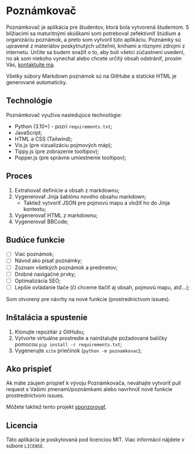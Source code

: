 # Poznámkovač

Poznámkovač je aplikácia pre študentov, ktorá bola vytvorená študentom. S blížiacimi sa maturitnými skúškami som potreboval zefektívniť štúdium a organizáciu poznámok, a preto som vytvoril túto aplikáciu. Poznámky sú upravené z materiálov poskytnutých učiteľmi, knihami a rôznymi zdrojmi z internetu. Určite sa budem snažiť o to, aby boli všetci zúčastnení uvedení, no ak som niekoho vynechal alebo chcete určitý obsah odstrániť, prosím Vás, [kontaktujte ma](https://svit.ac).

Všetky súbory Markdown poznámok sú na GitHube a statické HTML je generované automaticky.

## Technológie

Poznámkovač využíva nasledujúce technológie:

- Python (3.10+) - pozri `requirements.txt`;
- JavaScript;
- HTML a CSS (Tailwind);
- Vis.js (pre vizualizáciu pojmových máp);
- Tippy.js (pre zobrazenie tooltipov);
- Popper.js (pre správne umiestnenie tooltipov);

## Proces

1. Extrahovať definície a obsah z markdownu;
2. Vygenerovať Jinja šablónu nového obsahu markdown;
    - Taktiež vytvoriť JSON pre pojmovú mapu a vložiť ho do Jinja kontextu;
3. Vygenerovať HTML z markdownu;
4. Vygenerovať BBCode;

## Budúce funkcie

- [ ] Viac poznámok;
- [ ] Návod ako písať poznámky;
- [ ] Zoznam všetkých poznámok a predmetov;
- [ ] Drobné navigačné prvky;
- [ ] Optimalizácia SEO;
- [ ] Lepšie ovládanie tlače (či chceme tlačiť aj obsah, pojmovú mapu, atď...);

Som otvorený pre návrhy na nové funkcie (prostredníctvom issues).

## Inštalácia a spustenie

1. Klonujte repozitár z GitHubu;
2. Vytvorte virtuálne prostredie a nainštalujte požadované balíčky pomocou `pip install -r requirements.txt`;
3. Vygenerujte `site` priečinok (`python -m poznamkovac`);

## Ako prispieť

Ak máte záujem prispieť k vývoju Poznámkovača, neváhajte vytvoriť pull request s Vašimi zmenami/poznámkami alebo navrhnúť nové funkcie prostredníctvom issues.

Môžete taktiež tento projekt [sponzorovať](https://github.com/sponsors/SKevo18).

## Licencia

Táto aplikácia je poskytovaná pod licenciou MIT. Viac informácií nájdete v súbore `LICENSE`.
